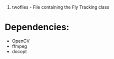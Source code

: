 

1. twoflies - File containing the Fly Tracking class


<h1>Dependencies:</h1>

<ul>
    <li>OpenCV</li>
    <li>ffmpeg</li>
    <li>docopt</li>
</ul>
